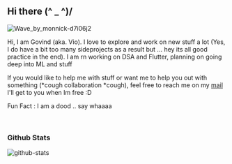 <h2>Hi there (^ _ ^)/ </h2>

![Wave_by_monnick-d7i06j2](https://user-images.githubusercontent.com/62943847/156438066-98cb5fb8-8f79-4e50-b039-f662c52197c0.gif)

Hi, I am Govind (aka. Vio). I love to explore and work on new stuff a lot (Yes, I do have a bit too many sideprojects as a result but ... hey its all good practice in the end). I am rn working on DSA and Flutter, planning on going deep into ML and stuff

If you would like to help me with stuff or want me to help you out with something (\*cough collaboration \*cough), feel free to reach me on my [mail](b.s.dnivog@gmail.com) I'll get to you when Im free :D

Fun Fact : I am a dood .. say whaaaa

<br>

<h3>Github Stats</h3>
  <img src=https://github-readme-stats.vercel.app/api?username=Govind-S-B&count_private=true&include_all_commits=true&show_icons=true&theme=dark alt=github-stats>
